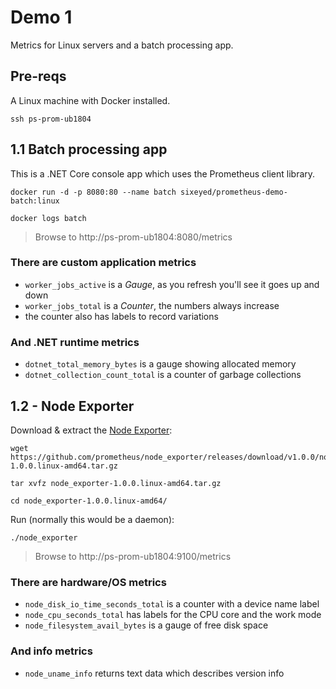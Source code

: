 # Demo 1

Metrics for Linux servers and a batch processing app.

## Pre-reqs 

A Linux machine with Docker installed.

```
ssh ps-prom-ub1804
```

## 1.1 Batch processing app

This is a .NET Core console app which uses the Prometheus client library.

```
docker run -d -p 8080:80 --name batch sixeyed/prometheus-demo-batch:linux

docker logs batch
```

> Browse to http://ps-prom-ub1804:8080/metrics

### There are custom application metrics 

- `worker_jobs_active` is a _Gauge_, as you refresh you'll see it goes up and down
- `worker_jobs_total` is a _Counter_, the numbers always increase
- the counter also has labels to record variations

### And .NET runtime metrics

- `dotnet_total_memory_bytes` is a gauge showing allocated memory
- `dotnet_collection_count_total` is a counter of garbage collections


## 1.2 - Node Exporter

Download & extract the [Node Exporter](https://github.com/prometheus/node_exporter): 

```
wget https://github.com/prometheus/node_exporter/releases/download/v1.0.0/node_exporter-1.0.0.linux-amd64.tar.gz

tar xvfz node_exporter-1.0.0.linux-amd64.tar.gz

cd node_exporter-1.0.0.linux-amd64/
```

Run (normally this would be a daemon):

```
./node_exporter
```

> Browse to http://ps-prom-ub1804:9100/metrics

### There are hardware/OS metrics

- `node_disk_io_time_seconds_total` is a counter with a device name label
- `node_cpu_seconds_total` has labels for the CPU core and the work mode
- `node_filesystem_avail_bytes` is a gauge of free disk space

### And info metrics

- `node_uname_info` returns text data which describes version info

